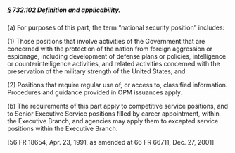 ##### § 732.102 Definition and applicability. #####

(a) For purposes of this part, the term “national security position” includes:

(1) Those positions that involve activities of the Government that are concerned with the protection of the nation from foreign aggression or espionage, including development of defense plans or policies, intelligence or counterintelligence activities, and related activities concerned with the preservation of the military strength of the United States; and

(2) Positions that require regular use of, or access to, classified information. Procedures and guidance provided in OPM issuances apply.

(b) The requirements of this part apply to competitive service positions, and to Senior Executive Service positions filled by career appointment, within the Executive Branch, and agencies may apply them to excepted service positions within the Executive Branch.

[56 FR 18654, Apr. 23, 1991, as amended at 66 FR 66711, Dec. 27, 2001]